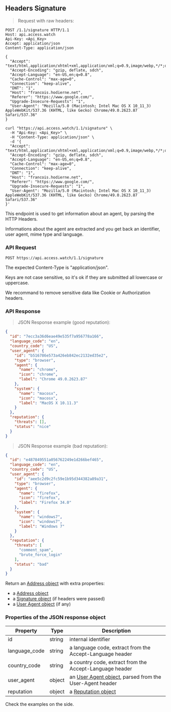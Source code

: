 ## Headers Signature

> Request with raw headers:

```http
POST /1.1/signature HTTP/1.1
Host: api.access.watch
Api-Key: <Api_Key>
Accept: application/json
Content-Type: application/json

{
  "Accept": "text/html,application/xhtml+xml,application/xml;q=0.9,image/webp,*/*;q=0.8",
  "Accept-Encoding": "gzip, deflate, sdch",
  "Accept-Language": "en-US,en;q=0.8",
  "Cache-Control": "max-age=0",
  "Connection": "keep-alive",
  "DNT": "1",
  "Host": "francois.hodierne.net",
  "Referer": "https://www.google.com/",
  "Upgrade-Insecure-Requests": "1",
  "User-Agent": "Mozilla/5.0 (Macintosh; Intel Mac OS X 10_11_3) AppleWebKit/537.36 (KHTML, like Gecko) Chrome/49.0.2623.87 Safari/537.36"
}
```

```shell
curl "https://api.access.watch/1.1/signature" \
  -H "Api-Key: <Api_Key>" \
  -H "Content-Type: application/json" \
  -d '{
  "Accept": "text/html,application/xhtml+xml,application/xml;q=0.9,image/webp,*/*;q=0.8",
  "Accept-Encoding": "gzip, deflate, sdch",
  "Accept-Language": "en-US,en;q=0.8",
  "Cache-Control": "max-age=0",
  "Connection": "keep-alive",
  "DNT": "1",
  "Host": "francois.hodierne.net",
  "Referer": "https://www.google.com/",
  "Upgrade-Insecure-Requests": "1",
  "User-Agent": "Mozilla/5.0 (Macintosh; Intel Mac OS X 10_11_3) AppleWebKit/537.36 (KHTML, like Gecko) Chrome/49.0.2623.87 Safari/537.36"
}'
```

This endpoint is used to get information about an agent, by parsing the HTTP Headers.

Informations about the agent are extracted and you get back an identifier, user agent, mime type and language.

### API Request

`POST https://api.access.watch/1.1/signature`

The expected Content-Type is "application/json".

Keys are not case sensitive, so it's ok if they are submitted all lowercase or uppercase.

We recommand to remove sensitive data like Cookie or Authorization headers.

### API Response

> JSON Response example (good reputation):

```json
{
  "id": "7ecc3a36d6eae49e535f7a956778a166",
  "language_code": "en",
  "country_code": "US",
  "user_agent": {
    "id": "b516786e573a426eb842ec2132ed35e2",
    "type": "browser",
    "agent": {
      "name": "chrome",
      "icon": "chrome",
      "label": "Chrome 49.0.2623.87"
    },
    "system": {
      "name": "macosx",
      "icon": "macosx",
      "label": "MacOS X 10.11.3"
    }
  },
  "reputation": {
    "threats": [],
    "status": "nice"
  }
}
```

> JSON Response example (bad reputation):

```json
{
  "id": "e487849551a056762249e1d266bef465",
  "language_code": "en",
  "country_code": "US",
  "user_agent": {
    "id": "aee5c2d9c2fc59e1b95d344382a89a31",
    "type": "browser",
    "agent": {
      "name": "firefox",
      "icon": "firefox",
      "label": "Firefox 34.0"
    },
    "system": {
      "name": "windows7",
      "icon": "windows7",
      "label": "Windows 7"
    }
  },
  "reputation": {
    "threats": [
      "comment_spam",
      "brute_force_login"
    ],
    "status": "bad"
  }
}
```

Return an [Address object](#ip-address-object) with extra properties:

 * a [Address object](#ip-address-object)
 * a [Signature object](#headers-signature-object) (if headers were passed)
 * a [User Agent object](#user-agent-object) (if any)

### Properties of the JSON response object

Property      | Type    | Description
------------- | ------- | -----------
id            | string  | internal identifier
language_code | string  | a language code, extract from the Accept-Language header
country_code  | string  | a country code, extract from the Accept-Language header
user_agent    | object  | an [User Agent object](#user-agent-object), parsed from the User-Agent header
reputation    | object  | a [Reputation object](#reputation-object)

Check the examples on the side.
